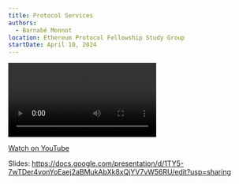 ```yaml
---
title: Protocol Services
authors:
  - Barnabé Monnot
location: Ethereum Protocol Fellowship Study Group
startDate: April 10, 2024
---
```


<video src="https://www.youtube.com/watch?v=hhYTtQ-GU1s"></video>

[Watch on YouTube](https://www.youtube.com/watch?v=hhYTtQ-GU1s)

Slides: <https://docs.google.com/presentation/d/1TY5-7wTDer4vonYoEaej2aBMukAbXk8xQjYV7vW56RU/edit?usp=sharing>
